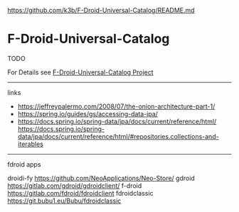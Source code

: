 https://github.com/k3b/F-Droid-Universal-Catalog/README.md

# F-Droid-Universal-Catalog

TODO

For Details see [F-Droid-Universal-Catalog Project](/k3b/F-Droid-Universal-Catalog/wiki/)

----

links

* https://jeffreypalermo.com/2008/07/the-onion-architecture-part-1/
* https://spring.io/guides/gs/accessing-data-jpa/
* https://docs.spring.io/spring-data/jpa/docs/current/reference/html/
  https://docs.spring.io/spring-data/jpa/docs/current/reference/html/#repositories.collections-and-iterables

-----

fdroid apps

droidi-fy       https://github.com/NeoApplications/Neo-Store/
gdroid          https://gitlab.com/gdroid/gdroidclient/
f-droid         https://gitlab.com/fdroid/fdroidclient
fdroidclassic   https://git.bubu1.eu/Bubu/fdroidclassic

